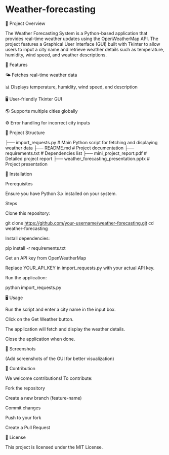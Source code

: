 # Weather-forecasting

📌 Project Overview

The Weather Forecasting System is a Python-based application that provides real-time weather updates using the OpenWeatherMap API. The project features a Graphical User Interface (GUI) built with Tkinter to allow users to input a city name and retrieve weather details such as temperature, humidity, wind speed, and weather descriptions.

🚀 Features

🌤 Fetches real-time weather data

📊 Displays temperature, humidity, wind speed, and description

🖥️ User-friendly Tkinter GUI

🌎 Supports multiple cities globally

⚙️ Error handling for incorrect city inputs

📂 Project Structure

├── import_requests.py  # Main Python script for fetching and displaying weather data
├── README.md  # Project documentation
├── requirements.txt  # Dependencies list
├── mini_project_report.pdf  # Detailed project report
├── weather_forecasting_presentation.pptx  # Project presentation

🔧 Installation

Prerequisites

Ensure you have Python 3.x installed on your system.

Steps

Clone this repository:

git clone https://github.com/your-username/weather-forecasting.git
cd weather-forecasting

Install dependencies:

pip install -r requirements.txt

Get an API key from OpenWeatherMap

Replace YOUR_API_KEY in import_requests.py with your actual API key.

Run the application:

python import_requests.py

🖥️ Usage

Run the script and enter a city name in the input box.

Click on the Get Weather button.

The application will fetch and display the weather details.

Close the application when done.

📌 Screenshots

(Add screenshots of the GUI for better visualization)

🤝 Contribution

We welcome contributions! To contribute:

Fork the repository

Create a new branch (feature-name)

Commit changes

Push to your fork

Create a Pull Request

📜 License

This project is licensed under the MIT License.
